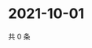 # 2021-10-01

共 0 条

<!-- BEGIN WEIBO -->
<!-- 最后更新时间 Fri Oct 01 2021 11:14:18 GMT+0800 (China Standard Time) -->

<!-- END WEIBO -->
